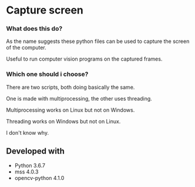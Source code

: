 # Capture screen
### What does this do?
As the name suggests these python files can be used to capture the screen of the computer.

Useful to run computer vision programs on the captured frames.

### Which one should i choose?
There are two scripts, both doing basically the same.

One is made with multiprocessing, the other uses threading.

Multiprocessing works on Linux but not on Windows.

Threading works on Windows but not on Linux.

I don't know why.

## Developed with
- Python 3.6.7
- mss 4.0.3
- opencv-python 4.1.0
